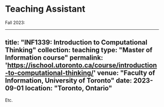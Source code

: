 Teaching Assistant
======

Fall 2023:

---
title: "INF1339: Introduction to Computational Thinking"
collection: teaching
type: "Master of Information course"
permalink: 'https://ischool.utoronto.ca/course/introduction-to-computational-thinking/'
venue: "Faculty of Information, University of Toronto"
date: 2023-09-01
location: "Toronto, Ontario"
---

Etc.
